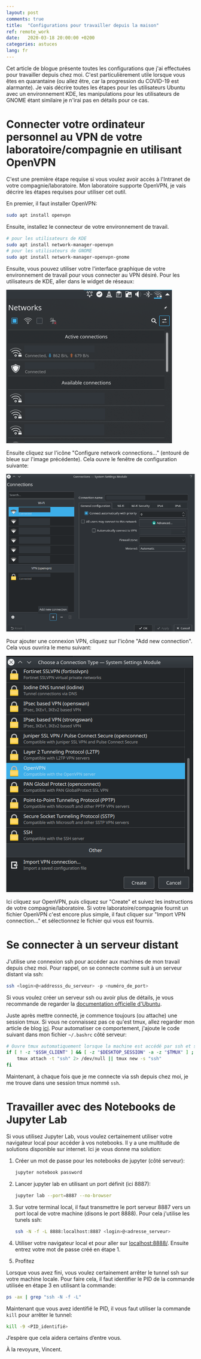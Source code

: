 ```yaml
---
layout: post
comments: true
title:  "Configurations pour travailler depuis la maison"
ref: remote_work
date:   2020-03-18 20:00:00 +0200
categories: astuces
lang: fr
---
```


Cet article de blogue présente toutes les configurations que j'ai effectuées pour travailler depuis chez moi.
C'est particulièrement utile lorsque vous êtes en quarantaine (ou allez être, car la progression du COVID-19 est alarmante).
Je vais décrire toutes les étapes pour les utilisateurs Ubuntu avec un environnement KDE, les manipulations pour les utilisateurs de GNOME étant similaire je n'irai pas en détails pour ce cas.

# Connecter votre ordinateur personnel au VPN de votre laboratoire/compagnie en utilisant OpenVPN

C'est une première étape requise si vous voulez avoir accès à l'Intranet de votre compagnie/laboratoire.
Mon laboratoire supporte OpenVPN, je vais décrire les étapes requises pour utiliser cet outil.

En premier, il faut installer OpenVPN:

```bash
sudo apt install openvpn
```

Ensuite, installez le connecteur de votre environnement de travail.

```bash
# pour les utilisateurs de KDE
sudo apt install network-manager-openvpn
# pour les utilisateurs de GNOME
sudo apt install network-manager-openvpn-gnome
```

Ensuite, vous pouvez utiliser votre l'interface graphique de votre environnement de travail pour vous connecter au VPN désiré.
Pour les utilisateurs de KDE, aller dans le widget de réseaux:

![widget réseaux](/assets/images/work_at_home/Network_widget.png)

Ensuite cliquez sur l'icône "Configure network connections..."  (entouré de bleue sur l'image précédente).
Cela ouvre le fenêtre de configuration suivante:

![Menu réseaux](/assets/images/work_at_home/Network_menu.png)

Pour ajouter une connexion VPN, cliquez sur l'icône "Add new connection".
Cela vous ouvrira le menu suivant:

![Options VPN](/assets/images/work_at_home/VPN_options.png)

Ici cliquez sur OpenVPN, puis cliquez sur "Create" et suivez les instructions de votre compagnie/laboratoire.
Si votre laboratoire/compagnie fournit un fichier OpenVPN c'est encore plus simple, il faut cliquer sur "Import VPN connection..." et sélectionnez le fichier qui vous est fournis.

# Se connecter à un serveur distant

J'utilise une connexion ssh pour accéder aux machines de mon travail depuis chez moi.
Pour rappel, on se connecte comme suit à un serveur distant via ssh:

```bash
ssh <login>@<addresss_du_serveur> -p <numéro_de_port>
```

Si vous voulez créer un serveur ssh ou avoir plus de détails, je vous recommande de regarder la [documentation officielle d'Ubuntu](https://help.ubuntu.com/lts/serverguide/openssh-server.html).

Juste après mettre connecté, je commence toujours (ou attache) une session tmux.
Si vous ne connaissez pas ce qu'est tmux, allez regarder mon article de blog [ici](/astuces/dev/2019/09/23/multiplexeur-de-terminaux.html).
Pour automatiser ce comportement, j'ajoute le code suivant dans mon fichier `~/.bashrc` côté serveur:
```bash
# Ouvre tmux automatiquement lorsque la machine est accédé par ssh et sans serveur X
if [ ! -z "$SSH_CLIENT" ] && [ -z "$DESKTOP_SESSION" -a -z "$TMUX" ] ; then
    tmux attach -t "ssh" 2> /dev/null || tmux new -s "ssh"
fi
```

Maintenant, à chaque fois que je me connecte via ssh depuis chez moi, je me trouve dans une session tmux nommé `ssh`.

# Travailler avec des Notebooks de Jupyter Lab

Si vous utilisez Jupyter Lab, vous voulez certainement utiliser votre navigateur local pour accéder à vos notebooks.
Il y a une multitude de solutions disponible sur internet.
Ici je vous donne ma solution:
1. Créer un mot de passe pour les notebooks de jupyter (côté serveur):
    ```bash
    jupyter notebook password
    ```
2. Lancer jupyter lab en utilisant un port définit (ici 8887):
    ```bash
    jupyter lab --port=8887 --no-browser
    ```
3. Sur votre terminal local, il faut transmettre le port serveur 8887 vers un port local de votre machine (disons le port 8888).
    Pour cela j'utilise les tunels ssh:
    ```bash
    ssh -N -f -L 8888:localhost:8887 <login>@<adresse_serveur>
    ```
4. Utiliser votre navigateur local et pour aller sur [localhost:8888/](localhost:8888/).
    Ensuite entrez votre mot de passe créé en étape 1.

5. Profitez

Lorsque vous avez fini, vous voulez certainement arrêter le tunnel ssh sur votre machine locale.
Pour faire cela, il faut identifier le PID de la commande utilisée en étape 3 en utilisant la commande:
```bash
ps -ax | grep "ssh -N -f -L"
```
Maintenant que vous avez identifié le PID, il vous faut utiliser la commande `kill` pour arrêter le tunnel:
```bash
kill -9 <PID_identifié>
```

J’espère que cela aidera certains d’entre vous.

À la revoyure, Vincent.
